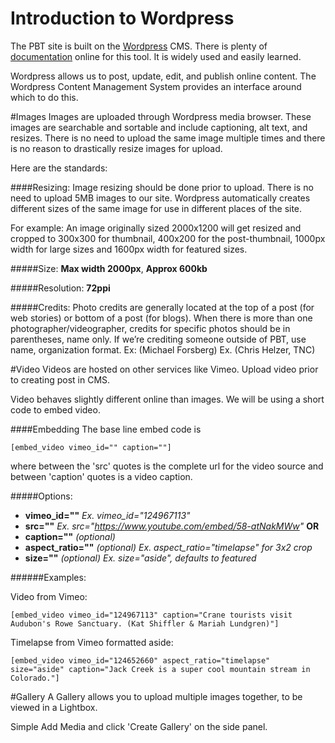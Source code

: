 # Introduction to Wordpress

The PBT site is built on the [Wordpress](https://wordpress.org/) CMS. There is plenty of [documentation](https://codex.wordpress.org/) online for this tool. It is widely used and easily learned.

Wordpress allows us to post, update, edit, and publish online content. The Wordpress Content Management System provides an interface around which to do this.

#Images
Images are uploaded through Wordpress media browser. These images are searchable and sortable and include captioning, alt text, and resizes. There is no need to upload the same image multiple times and there is no reason to drastically resize images for upload.

Here are the standards:

####Resizing:
Image resizing should be done prior to upload. There is no need to upload 5MB images to our site. Wordpress automatically creates different sizes of the same image for use in different places of the site.

For example: An image originally sized 2000x1200 will get resized and cropped to 300x300 for thumbnail, 400x200 for the post-thumbnail, 1000px width for large sizes and 1600px width for featured sizes.

#####Size: **Max width 2000px**, **Approx 600kb**

#####Resolution: **72ppi**

#####Credits:
Photo credits are generally located at the top of a post (for web stories) or bottom of a post (for blogs). When there is more than one photographer/videographer, credits for specific photos should be in parentheses, name only. If we’re crediting someone outside of PBT, use name, organization format. Ex: (Michael Forsberg) Ex. (Chris Helzer, TNC)

#Video
Videos are hosted on other services like Vimeo. Upload video prior to creating post in CMS.

Video behaves slightly different online than images. We will be using a short code to embed video.

####Embedding
The base line embed code is

	[embed_video vimeo_id="" caption=""]

where between the 'src' quotes is the complete url for the video source and between 'caption' quotes is a video caption.

#####Options:
* **vimeo_id=""** 		*Ex. vimeo_id="124967113"*
* **src=""** 			*Ex. src="https://www.youtube.com/embed/58-atNakMWw"* **OR**
* **caption=""** 		*(optional)*
* **aspect_ratio=""** 	*(optional) Ex. aspect_ratio="timelapse" for 3x2 crop*
* **size=""**			*(optional) Ex. size="aside", defaults to featured*

######Examples:

Video from Vimeo:

	[embed_video vimeo_id="124967113" caption="Crane tourists visit Audubon's Rowe Sanctuary. (Kat Shiffler & Mariah Lundgren)"]

Timelapse from Vimeo formatted aside:

	[embed_video vimeo_id="124652660" aspect_ratio="timelapse" size="aside" caption="Jack Creek is a super cool mountain stream in Colorado."]


#Gallery
A Gallery allows you to upload multiple images together, to be viewed in a Lightbox.

Simple Add Media and click 'Create Gallery' on the side panel.








